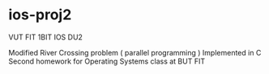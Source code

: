 # ios-proj2
VUT FIT 1BIT IOS DU2

Modified River Crossing problem ( parallel programming )
Implemented in C
Second homework for Operating Systems class at BUT FIT
